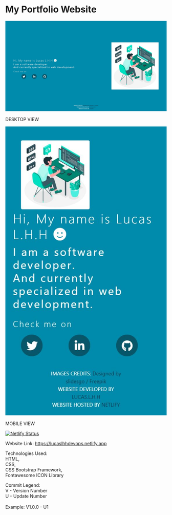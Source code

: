 # My Portfolio Website

<p align="center"> 
  <kbd>
    <img src="https://github.com/hvlhasanka/my-portfolio/blob/master/screenshots/v0.0.1/desktopView.JPG"></img>
  </kbd>
</p>
DESKTOP VIEW

<p align="center"> 
  <kbd>
    <img src="https://github.com/hvlhasanka/my-portfolio/blob/master/screenshots/v0.0.1/mobileView.JPG"></img>
  </kbd>
</p>
MOBILE VIEW

[![Netlify Status](https://api.netlify.com/api/v1/badges/dc8a0cbb-6e07-411c-9a68-6097c48b1bec/deploy-status)](https://app.netlify.com/sites/lucaslhhdevops/deploys)

Website Link: https://lucaslhhdevops.netlify.app

Technologies Used:<br>
HTML,<br>
CSS,<br>
CSS Bootstrap Framework,<br>
Fontawesome ICON Library<br>

Commit Legend: <br>
V - Version Number <br>
U - Update Number
<br><br>
Example: V1.0.0 - U1
